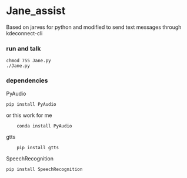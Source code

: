 # Jane_assist
Based on jarves for python and modified to send text messages through kdeconnect-cli
### run and talk
	chmod 755 Jane.py
	./Jane.py
### dependencies
PyAudio

	pip install PyAudio

or
this work for me

        conda install PyAudio
gtts

        pip install gtts
SpeechRecognition

	pip install SpeechRecognition
